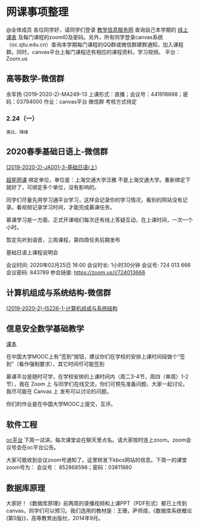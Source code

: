 # 网课事项整理

@全体成员 各位同学好，请同学们登录
[教学信息服务网](http://kbcx.sjtu.edu.cn)
查询自己本学期的
[线上课表](http://kbcx.sjtu.edu.cn/kbcx/xskbcx_cxXskbcxIndex.html?gnmkdm=N2151&layout=default&su=518021910331)
及每门课程的zoomID及密码。另外，所有同学登录canvas系统（oc.sjtu.edu.cn）查询本学期每门课程的QQ群或微信群建群通知，加入课程群。同时，canvas平台上每门课程还有相应的课程资料，学习视频。
平台：Zoom.us

## 高等数学-微信群

余军扬
(2019-2020-2)-MA249-13
上课形式：直播；会议号：441918698；密码：03794000
作业：canvas平台 微信群
考核方式待定

### 2.24（一）

    类比、降维

## 2020春季基础日语上-微信群

[(2019-2020-2)-JA001-3-基础日语(上)](https://oc.sjtu.edu.cn/courses/18188)

[超星网课](http://i.mooc.chaoxing.com/settings/info?t=1582429668732)
绑定单位，单位是：上海交通大学泛雅      不是上海交通大学。重新绑定下就好了，可绑定多个单位，没有影响的。

同学们尽量先用学习通平台学习，这样会记录你的学习情况，看别的网站没有记录。看视频记录学习时间，才能完成慕课任务。

慕课学习是一方面，正式开课咱们每次还有线上答疑互动，在上课时间，一次一个小时。

暂定先听到语音，三周课程，第四周任务后期发布

基础日语上课程说明会

会议时间:
2020年02月25日 16:00
会议时长:
1小时30分钟
会议号:
724 013 666
会议密码:
843789
参会链接:
https://zoom.us/j/724013666

## 计算机组成与系统结构-微信群

[(2019-2020-2)-IS226-1-计算机组成与系统结构](https://oc.sjtu.edu.cn/courses/17207)

## 信息安全数学基础教学

[课本](http://jcbks.lib.sjtu.edu.cn:9088/front/reader/goRead?ssno=13681057&channel=100&jpgread=1)

在中国大学MOOC上有“签到”按钮，建议你们在学校的安排上课时间段做个“签到”（看作强制要求），其它时间尽可能签到

慕课平台是随时可学，在学校安排的上课时间内（周二3-4节，周四（单周）1-2节），我在 Zoom 上 与同学们在线交流，你们可预先准备问题，大家一起讨论。我尽可能在 Canvas 上 发布可以讨论的问题。

你们的作业是在中国大学MOOC上提交，互评。

## 软件工程

[oc平台](https://oc.sjtu.edu.cn/courses/17210)
下周一试讲。每次课堂会在聊天里点名。请大家按时连上zoom。zoom会议号会在oc平台公告。

大家可能收到会议zoom号通知了。这里转发下kbcs网站的信息。下周一的课堂zoom号为： 会议号：
852868598；密码：03811880


## 数据库原理

大家好！《数据库原理》前两周的录播视频和上课PPT（PDF形式）都已上传到canvas，同学们可以预习。我们选用的教材是：王珊，萨师煊，《数据库系统概论(第5版)》，高等教育出版社，2014年9月。